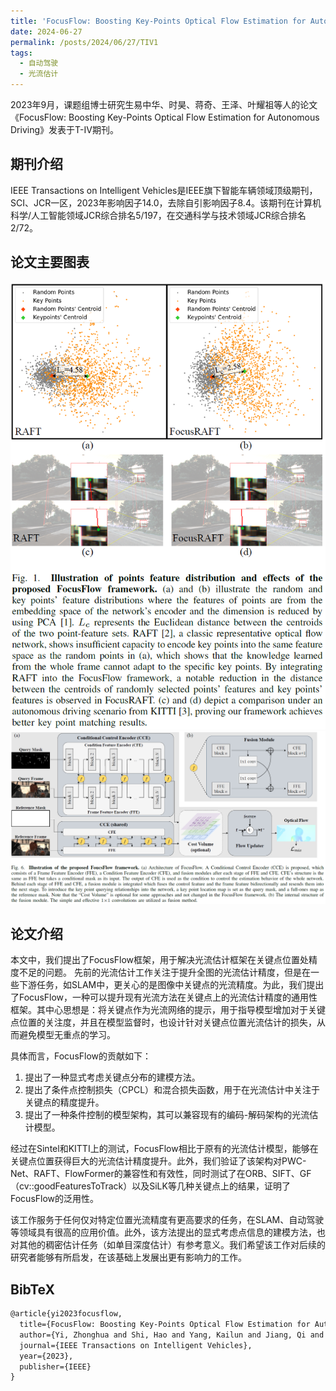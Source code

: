 ```yaml
---
title: 'FocusFlow: Boosting Key-Points Optical Flow Estimation for Autonomous Driving'
date: 2024-06-27
permalink: /posts/2024/06/27/TIV1
tags:
  - 自动驾驶
  - 光流估计
---
```


2023年9月，课题组博士研究生易中华、时昊、蒋奇、王泽、叶耀祖等人的论文《FocusFlow: Boosting Key-Points Optical Flow Estimation for Autonomous Driving》发表于T-IV期刊。

## 期刊介绍

IEEE Transactions on Intelligent Vehicles是IEEE旗下智能车辆领域顶级期刊，SCI、JCR一区，2023年影响因子14.0，去除自引影响因子8.4。该期刊在计算机科学/人工智能领域JCR综合排名5/197，在交通科学与技术领域JCR综合排名2/72。

## 论文主要图表
<div style="text-align:center">
<img src="/images/research/2024-06-27-TIV1/图片1.png" alt="Portfolio"  style="max-width: 100%">
</div>
<div style="text-align:center">
<img src="/images/research/2024-06-27-TIV1/图片2.png" alt="Portfolio"  style="max-width: 100%">
</div>

## 论文介绍

本文中，我们提出了FocusFlow框架，用于解决光流估计框架在关键点位置处精度不足的问题。
先前的光流估计工作关注于提升全图的光流估计精度，但是在一些下游任务，如SLAM中，更关心的是图像中关键点的光流精度。为此，我们提出了FocusFlow，一种可以提升现有光流方法在关键点上的光流估计精度的通用性框架。其中心思想是：将关键点作为光流网络的提示，用于指导模型增加对于关键点位置的关注度，并且在模型监督时，也设计针对关键点位置光流估计的损失，从而避免模型无重点的学习。

具体而言，FocusFlow的贡献如下：
<ol>
<li>
提出了一种显式考虑关键点分布的建模方法。
</li>
<li>
提出了条件点控制损失（CPCL）和混合损失函数，用于在光流估计中关注于关键点的精度提升。
</li>
<li>
提出了一种条件控制的模型架构，其可以兼容现有的编码-解码架构的光流估计模型。
</li>
</ol>
经过在Sintel和KITTI上的测试，FocusFlow相比于原有的光流估计模型，能够在关键点位置获得巨大的光流估计精度提升。此外，我们验证了该架构对PWC-Net、RAFT、FlowFormer的兼容性和有效性，同时测试了在ORB、SIFT、GF（cv::goodFeaturesToTrack）以及SiLK等几种关键点上的结果，证明了FocusFlow的泛用性。

该工作服务于任何仅对特定位置光流精度有更高要求的任务，在SLAM、自动驾驶等领域具有很高的应用价值。此外，该方法提出的显式考虑点信息的建模方法，也对其他的稠密估计任务（如单目深度估计）有参考意义。我们希望该工作对后续的研究者能够有所启发，在该基础上发展出更有影响力的工作。

## BibTeX
```tex
@article{yi2023focusflow,
  title={FocusFlow: Boosting Key-Points Optical Flow Estimation for Autonomous Driving},
  author={Yi, Zhonghua and Shi, Hao and Yang, Kailun and Jiang, Qi and Ye, Yaozu and Wang, Ze and Ni, Huajian and Wang, Kaiwei},
  journal={IEEE Transactions on Intelligent Vehicles},
  year={2023},
  publisher={IEEE}
}
```

